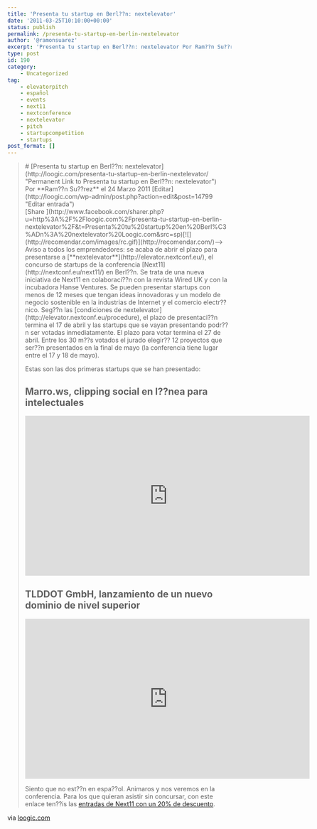 ```yaml
---
title: 'Presenta tu startup en Berl??n: nextelevator'
date: '2011-03-25T10:10:00+00:00'
status: publish
permalink: /presenta-tu-startup-en-berlin-nextelevator
author: '@ramonsuarez'
excerpt: 'Presenta tu startup en Berl??n: nextelevator Por Ram??n Su??rez el 24 Marzo 2011 Editar Share --&gt; Aviso a todos los emprendedores: se acaba de abrir el plazo para presentarse a nextelevator, el concurso de startups de la conferencia Next11 en Berl??n....'
type: post
id: 190
category:
    - Uncategorized
tag:
    - elevatorpitch
    - español
    - events
    - next11
    - nextconference
    - nextelevator
    - pitch
    - startupcompetition
    - startups
post_format: []
---
```

> <div class="entry"># [Presenta tu startup en Berl??n: nextelevator](http://loogic.com/presenta-tu-startup-en-berlin-nextelevator/ "Permanent Link to Presenta tu startup en Berl??n: nextelevator")
> 
> </div><div class="post-content"><span class="post-date" style="float:left;">Por **Ram??n Su??rez** el 24 Marzo 2011 [Editar](http://loogic.com/wp-admin/post.php?action=edit&post=14799 "Editar entrada")</span> [<span class="fb_share_size_Small "><span class="FBConnectButton FBConnectButton_Small" style="cursor:pointer;"><span class="FBConnectButton_Text">Share</span></span><span class="fb_share_count fb_share_no_count fb_share_count_right"><span class="fb_share_count_inner"> </span></span></span>](http://www.facebook.com/sharer.php?u=http%3A%2F%2Floogic.com%2Fpresenta-tu-startup-en-berlin-nextelevator%2F&t=Presenta%20tu%20startup%20en%20Berl%C3%ADn%3A%20nextelevator%20Loogic.com&src=sp)[![](http://recomendar.com/images/rc.gif)](http://recomendar.com/)–&gt;  
> Aviso a todos los emprendedores: se acaba de abrir el plazo para presentarse a [**nextelevator**](http://elevator.nextconf.eu/), el concurso de startups de la conferencia [Next11](http://nextconf.eu/next11/) en Berl??n. Se trata de una nueva iniciativa de Next11 en colaboraci??n con la revista Wired UK y con la incubadora Hanse Ventures. Se pueden presentar startups con menos de 12 meses que tengan ideas innovadoras y un modelo de negocio sostenible en la industrias de Internet y el comercio electr??nico. Seg??n las [condiciones de nextelevator](http://elevator.nextconf.eu/procedure), el plazo de presentaci??n termina el 17 de abril y las startups que se vayan presentando podr??n ser votadas inmediatamente. El plazo para votar termina el 27 de abril. Entre los 30 m??s votados el jurado elegir?? 12 proyectos que ser??n presentados en la final de mayo (la conferencia tiene lugar entre el 17 y 18 de mayo).
> 
> Estas son las dos primeras startups que se han presentado:
> 
> ## Marro.ws, clipping social en l??nea para intelectuales
> 
> <span class="embed-youtube" style="text-align:center; display: block;"><iframe allowfullscreen="true" class="youtube-player" height="360" sandbox="allow-scripts allow-same-origin allow-popups allow-presentation" src="https://www.youtube.com/embed/1VXCLdN6Ku4?version=3&rel=1&showsearch=0&showinfo=1&iv_load_policy=1&fs=1&hl=en-US&autohide=2&wmode=transparent" style="border:0;" width="640"></iframe></span>
> 
> ## TLDDOT GmbH, lanzamiento de un nuevo dominio de nivel superior
> 
> <span class="embed-youtube" style="text-align:center; display: block;"><iframe allowfullscreen="true" class="youtube-player" height="360" sandbox="allow-scripts allow-same-origin allow-popups allow-presentation" src="https://www.youtube.com/embed/zoL6N4E1zsU?version=3&rel=1&showsearch=0&showinfo=1&iv_load_policy=1&fs=1&hl=en-US&autohide=2&wmode=transparent" style="border:0;" width="640"></iframe></span>
> 
> Siento que no est??n en espa??ol. Animaros y nos veremos en la conferencia. Para los que quieran asistir sin concursar, con este enlace ten??is las [entradas de Next11 con un 20% de descuento](http://www.amiando.com/e/duyjej?discountCode=Affiliatediscount).
> 
> </div>

via [loogic.com](http://loogic.com/presenta-tu-startup-en-berlin-nextelevator/)</div><div></div></div>